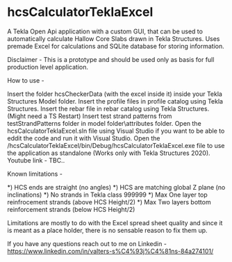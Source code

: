 # hcsCalculatorTeklaExcel

A Tekla Open Api application with a custom GUI, that can be used to automatically calculate Hallow Core Slabs drawn in Tekla Structures. Uses premade Excel for calculations and SQLite database for storing information.

Disclaimer - This is a prototype and should be used only as basis for full production level application.

How to use -

Insert the folder hcsCheckerData (with the excel inside it) inside your Tekla Structures Model folder.
Insert the profile files in profile catalog using Tekla Structures.
Insert the rebar file in rebar catalog using Tekla Structures. (Might need a TS Restart)
Insert test strand patterns from testStrandPatterns folder in model folder\attributes folder.
Open the hcsCalculatorTeklaExcel.sln file using Visual Studio if you want to be able to eddit the code and run it with Visual Studio.
Open the /hcsCalculatorTeklaExcel/bin/Debug/hcsCalculatorTeklaExcel.exe file to use the application as standalone (Works only with Tekla Structures 2020).
Youtube link - TBC..

Known limitations -

*) HCS ends are straight (no angles) 
*) HCS are matching global Z plane (no inclinations) 
*) No strands in Tekla class 999999 
*) Max One layer top reinfrocement strands (above HCS Height/2) 
*) Max Two layers bottom reinforcement strands (below HCS Height/2)

Limitations are mostly to do with the Excel spread sheet quality and since it is meant as a place holder, there is no sensable reason to fix them up.

If you have any questions reach out to me on Linkedin - https://www.linkedin.com/in/valters-s%C4%93j%C4%81ns-84a274101/
